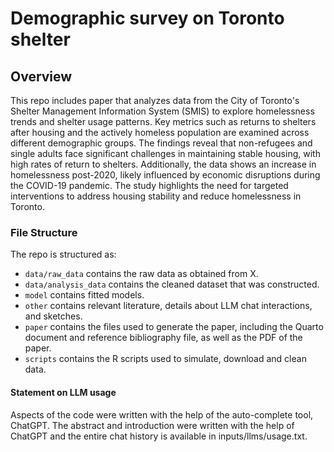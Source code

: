 # Demographic survey on Toronto shelter

## Overview
This repo includes paper that analyzes data from the City of Toronto's Shelter Management Information System (SMIS) to explore homelessness trends and shelter usage patterns. Key metrics such as returns to shelters after housing and the actively homeless population are examined across different demographic groups. The findings reveal that non-refugees and single adults face significant challenges in maintaining stable housing, with high rates of return to shelters. Additionally, the data shows an increase in homelessness post-2020, likely influenced by economic disruptions during the COVID-19 pandemic. The study highlights the need for targeted interventions to address housing stability and reduce homelessness in Toronto.


### File Structure

The repo is structured as:

-   `data/raw_data` contains the raw data as obtained from X.
-   `data/analysis_data` contains the cleaned dataset that was constructed.
-   `model` contains fitted models. 
-   `other` contains relevant literature, details about LLM chat interactions, and sketches.
-   `paper` contains the files used to generate the paper, including the Quarto document and reference bibliography file, as well as the PDF of the paper. 
-   `scripts` contains the R scripts used to simulate, download and clean data.


#### Statement on LLM usage

Aspects of the code were written with the help of the auto-complete tool, ChatGPT. The abstract and introduction were written with the help of ChatGPT and the entire chat history is available in inputs/llms/usage.txt.
